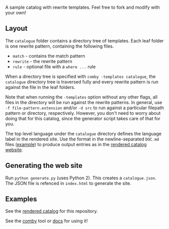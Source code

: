 A sample catalog with rewrite templates. Feel free to fork and modify with your own! 

## Layout

The `catalogue` folder contains a directory tree of templates. Each leaf folder is one rewrite pattern, containing the following files.

  - `match` - contains the match pattern
  - `rewrite` - the rewrite pattern
  - `rule` - optional file with a `where ...` rule

When a directory tree is specified with `comby -templates catalogue`, the `catalogue` directory tree is traversed fully and every rewrite pattern is run against the file in the leaf folders. 

Note that when running the `-templates` option without any other flags, all files in the directory will be run against the rewrite patterns. In general, use `-f file-pattern.extension` and/or `-d src` to run against a particular filepath pattern or directory, respectively. However, you don't need to worry about doing that for this catalog, since the generator script takes care of that for you.

The top level language under the `catalogue` directory defines the language label in the rendered site. Use the format in the newline-separated `DOC.md` files ([example](https://raw.githubusercontent.com/comby-tools/sample-catalog/master/catalogue/Dart/dart_style/prefer-is-empty/DOC.md)) to produce output entries as in the [rendered catalog website](https://catalog.comby.dev). 


## Generating the web site

Run `python generate.py` (uses Python 2). This creates a `catalogue.json`. The JSON file is refenced in `index.html` to generate the site.

## Examples

See the [rendered catalog](https://catalog.comby.dev/) for this repository.

See the [comby](https://github.com/comby-tools/comby) tool or [docs](https://comby.dev/) for using it!


